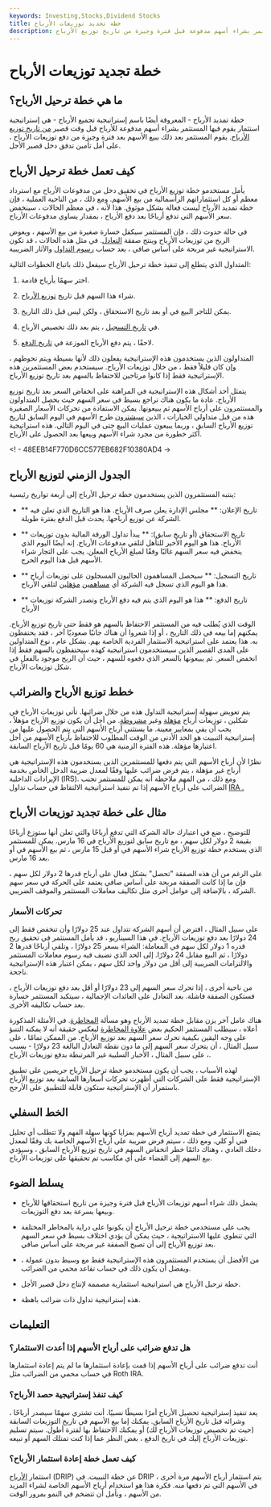 ```yaml
---
keywords: Investing,Stocks,Dividend Stocks
title: خطة تجديد توزيعات الأرباح
description: خطة ترحيل الأرباح هي إستراتيجية استثمار يقوم فيها المستثمر بشراء أسهم مدفوعة قبل فترة وجيزة من تاريخ توزيع الأرباح.
---
```


# خطة تجديد توزيعات الأرباح
## ما هي خطة ترحيل الأرباح؟

خطة تمديد الأرباح - المعروفة أيضًا باسم إستراتيجية تجميع الأرباح - هي إستراتيجية استثمار يقوم فيها المستثمر بشراء أسهم مدفوعة للأرباح قبل وقت قصير [من تاريخ توزيع الأرباح](/ex-dividend). يقوم المستثمر بعد ذلك ببيع الأسهم بعد فترة وجيزة من دفع توزيعات الأرباح ، على أمل تأمين تدفق دخل قصير الأجل.

## كيف تعمل خطة ترحيل الأرباح

يأمل مستخدمو خطة توزيع الأرباح في تحقيق دخل من مدفوعات الأرباح مع استرداد معظم أو كل استثماراتهم الرأسمالية من بيع الأسهم. ومع ذلك ، من الناحية العملية ، فإن خطة تمديد الأرباح ليست فعالة بشكل موثوق. هذا لأنه ، في معظم الحالات ، سينخفض سعر الأسهم التي تدفع أرباحًا بعد دفع الأرباح ، بمقدار يساوي مدفوعات الأرباح.

في حالة حدوث ذلك ، فإن المستثمر سيكفل خسارة صغيرة من بيع الأسهم ، ويعوض الربح من توزيعات الأرباح وينتج صفقة [التعادل](/breakevenanalysis). في مثل هذه الحالات ، قد تكون الاستراتيجية غير مربحة على أساس صافي ، بعد حساب [رسوم التداول](/transactioncosts) والآثار الضريبية.

المتداول الذي يتطلع إلى تنفيذ خطة ترحيل الأرباح سيفعل ذلك باتباع الخطوات التالية:

1. اختر سهمًا بأرباح قادمة.

1. شراء هذا السهم قبل تاريخ [توزيع الأرباح](/ex-dividend).

1. يمكن للتاجر البيع في أو بعد تاريخ الاستحقاق ، ولكن ليس قبل ذلك التاريخ.

1. في [تاريخ التسجيل](/recorddate) ، يتم بعد ذلك تخصيص الأرباح.

1. لاحقًا ، يتم دفع الأرباح الموزعة في [تاريخ الدفع](/paymentdate).

المتداولون الذين يستخدمون هذه الإستراتيجية يفعلون ذلك لأنها بسيطة ويتم تحوطهم ، وإن كان قليلاً فقط ، من خلال توزيعات الأرباح. سيستخدم بعض المستثمرين هذه الإستراتيجية فقط إذا كانوا مرتاحين للاحتفاظ بالسهم بعد تاريخ توزيع الأرباح.

يتمثل أحد أشكال هذه الإستراتيجية في المراهنة على انخفاض السعر بعد تاريخ توزيع الأرباح. عادة ما يكون هناك تراجع بسيط في سعر السهم حيث يحصل المتداولون والمستثمرون على أرباح الأسهم ثم يبيعونها. يمكن الاستفادة من تحركات الأسعار الصغيرة هذه من قبل متداولي الخيارات ، الذين [سيشترون](/putoption) طرح الأسهم في اليوم السابق لتاريخ توزيع الأرباح السابق ، وربما يبيعون عمليات البيع حتى في اليوم التالي. هذه استراتيجية أكثر خطورة من مجرد شراء الأسهم وبيعها بعد الحصول على الأرباح.

<! - 48EEB14F770D6CC577EB682F10380AD4 ->

## الجدول الزمني لتوزيع الأرباح

ينتبه المستثمرون الذين يستخدمون خطة ترحيل الأرباح إلى أربعة تواريخ رئيسية:

- ** تاريخ الإعلان: ** مجلس الإدارة يعلن صرف الأرباح. هذا هو التاريخ الذي تعلن فيه الشركة عن توزيع أرباحها. يحدث قبل الدفع بفترة طويلة.

- ** تاريخ الاستحقاق (أو تاريخ سابق): ** يبدأ تداول الورقة المالية بدون توزيعات الأرباح. هذا هو اليوم الأخير للتأهل لتلقي مدفوعات الأرباح. إنه أيضًا اليوم الذي ينخفض فيه سعر السهم غالبًا وفقًا لمبلغ الأرباح المعلن. يجب على التجار شراء الأسهم قبل هذا اليوم الحرج.

- ** تاريخ التسجيل: ** سيحصل المساهمون الحاليون المسجلون على توزيعات أرباح هذا هو اليوم الذي تسجل فيه الشركة أي [مساهمين](/shareholder) [مؤهلين](/shareholder) لتلقي الأرباح.

- ** تاريخ الدفع: ** هذا هو اليوم الذي يتم فيه دفع الأرباح وتصدر الشركة توزيعات الأرباح

الوقت الذي يُطلب فيه من المستثمر الاحتفاظ بالسهم هو فقط حتى تاريخ توزيع الأرباح. يمكنهم إما بيعه في ذلك التاريخ ، أو إذا شعروا أن هناك جانبًا صعوديًا آخر ، فقد يحتفظون به. هذا يعتمد على استراتيجية الاستثمار الفردية الخاصة بهم. بشكل عام ، نوع المتداولين على المدى القصير الذين سيستخدمون استراتيجية كهذه سيحتفظون بالسهم فقط إذا انخفض السعر. ثم يبيعونها بالسعر الذي دفعوه للسهم ، حيث أن الربح موجود بالفعل في شكل توزيعات الأرباح.

## خطط توزيع الأرباح والضرائب

يتم تعويض سهولة إستراتيجية التداول هذه من خلال ضرائبها. تأتي توزيعات الأرباح في شكلين ، توزيعات أرباح [مؤهلة](/qualifieddividend) وغير [مشروطة](/ordinary-dividends). من أجل أن يكون توزيع الأرباح مؤهلاً ، يجب أن يفي بمعايير معينة. ما يستثني أرباح الأسهم التي يتم الحصول عليها من إستراتيجية التبييت هو الحد الأدنى من الوقت المطلوب للاحتفاظ بأرباح الأسهم من أجل اعتبارها مؤهلة. هذه الفترة الزمنية هي 60 يومًا قبل تاريخ الأرباح السابقة.

نظرًا لأن أرباح الأسهم التي يتم دفعها للمستثمرين الذين يستخدمون هذه الإستراتيجية هي أرباح غير مؤهلة ، يتم فرض ضرائب عليها وفقًا لمعدل ضريبة الدخل الخاص بخدمة الإيرادات الداخلية (IRS). ومع ذلك ، من المهم ملاحظة أنه يمكن للمستثمر تجنب الضرائب على أرباح الأسهم إذا تم تنفيذ استراتيجية الالتقاط في حساب تداول [IRA .](/ira)

## مثال على خطة تجديد توزيعات الأرباح

للتوضيح ، ضع في اعتبارك حالة الشركة التي تدفع أرباحًا والتي تعلن أنها ستوزع أرباحًا بقيمة 2 دولار لكل سهم ، مع تاريخ سابق لتوزيع الأرباح في 16 مارس. يمكن للمستثمر الذي يستخدم خطة توزيع الأرباح شراء الأسهم في أو قبل 15 مارس ، ثم بيع الأسهم في أو بعد 16 مارس.

على الرغم من أن هذه الصفقة "تحصل" بشكل فعال على أرباح قدرها 2 دولار لكل سهم ، فإن ما إذا كانت الصفقة مربحة على أساس صافي يعتمد على الحركة في سعر سهم الشركة ، بالإضافة إلى عوامل أخرى مثل تكاليف معاملات المستثمر والموقف الضريبي.

### تحركات الأسعار

على سبيل المثال ، افترض أن أسهم الشركة تتداول عند 25 دولارًا وأن تنخفض فقط إلى 24 دولارًا بعد دفع توزيعات الأرباح. في هذا السيناريو ، قد يأمل المستثمر في تحقيق ربح قدره 1 دولار لكل سهم في المعاملة: الشراء بسعر 25 دولارًا ، وتلقي أرباحًا قدرها 2 دولارًا ، ثم البيع مقابل 24 دولارًا. إلى الحد الذي تضيف فيه رسوم معاملات المستثمر والالتزامات الضريبية إلى أقل من دولار واحد لكل سهم ، يمكن اعتبار هذه الإستراتيجية ناجحة.

من ناحية أخرى ، إذا تحرك سعر السهم إلى 23 دولارًا أو أقل بعد دفع توزيعات الأرباح ، فستكون الصفقة فاشلة. بعد التعادل على العائدات الإجمالية ، سيتكبد المستثمر خسارة بعد حساب تكاليفه الأخرى.

هناك عامل آخر يزن مقابل خطة تمديد الأرباح وهو مسألة [المخاطرة](/riskmanagement). في الأمثلة المذكورة أعلاه ، سيطلب المستثمر الحكيم بعض [علاوة المخاطرة](/riskpremium) ليعكس حقيقة أنه لا يمكنه التنبؤ على وجه اليقين بكيفية تحرك سعر السهم بعد توزيع الأرباح. من الممكن تمامًا ، على سبيل المثال ، أن يتحرك سعر السهم إلى ما دون نقطة التعادل البالغة 23 دولارًا - بسبب ، على سبيل المثال ، الأخبار السلبية غير المرتبطة بدفع توزيعات الأرباح.

لهذه الأسباب ، يجب أن يكون مستخدمو خطة ترحيل الأرباح حريصين على تطبيق الإستراتيجية فقط على الشركات التي أظهرت تحركات أسعارها السابقة بعد توزيع الأرباح باستمرار أن الإستراتيجية ستكون قابلة للتطبيق على الأرجح.

## الخط السفلي

يتمتع الاستثمار في خطة تمديد أرباح الأسهم بمزايا كونها سهلة الفهم ولا تتطلب أي تحليل فني أو كلي. ومع ذلك ، سيتم فرض ضريبة على أرباح الأسهم الخاصة بك وفقًا لمعدل دخلك العادي ، وهناك دائمًا خطر انخفاض السهم في تاريخ توزيع الأرباح السابق ، وسيؤدي بيع السهم إلى القضاء على أي مكاسب تم تحقيقها على توزيعات الأرباح.

## يسلط الضوء

- يشمل ذلك شراء أسهم توزيعات الأرباح قبل فترة وجيزة من تاريخ استحقاقها للأرباح وبيعها بسرعة بعد دفع التوزيعات.

- يجب على مستخدمي خطة ترحيل الأرباح أن يكونوا على دراية بالمخاطر المختلفة التي تنطوي عليها الاستراتيجية ، حيث يمكن أن يؤدي اختلاف بسيط في سعر السهم بعد توزيع الأرباح إلى أن تصبح الصفقة غير مربحة على أساس صافي.

- من الأفضل أن يستخدم المستثمرون هذه الإستراتيجية فقط مع وسيط بدون عمولة ، ويفضل أن يكون ذلك في حساب تقاعد محمي من الضرائب.

- خطة ترحيل الأرباح هي استراتيجية استثمارية مصممة لإنتاج دخل قصير الأجل.

- هذه إستراتيجية تداول ذات ضرائب باهظة.

## التعليمات

### هل تدفع ضرائب على أرباح الأسهم إذا أعدت الاستثمار؟

أنت تدفع ضرائب على أرباح الأسهم إذا قمت بإعادة استثمارها ما لم يتم إعادة استثمارها في حساب محمي من الضرائب مثل Roth IRA.

### كيف تنفذ إستراتيجية حصد الأرباح؟

يعد تنفيذ إستراتيجية تحصيل الأرباح أمرًا بسيطًا نسبيًا. أنت تشتري سهمًا سيصدر أرباحًا ، وشرائه قبل تاريخ الأرباح السابق. يمكنك إما بيع الأسهم في تاريخ التوزيعات السابقة (حيث تم تخصيص توزيعات الأرباح لك) أو يمكنك الاحتفاظ بها لفترة أطول. سيتم تسليم توزيعات الأرباح إليك في تاريخ الدفع ، بغض النظر عما إذا كنت تمتلك السهم أو تبيعه.

### كيف تعمل خطة إعادة استثمار الأرباح؟

استثمار [الأرباح](/dividendreinvestmentplan) (DRIP) عن خطة التبييت. في DRIP ، يتم استثمار أرباح الأسهم مرة أخرى في الأسهم التي تم دفعها منه. فكرة هذا هو استخدام أرباح الأسهم الخاصة لشراء المزيد من الأسهم ، ونأمل أن تتضخم في النمو بمرور الوقت.

